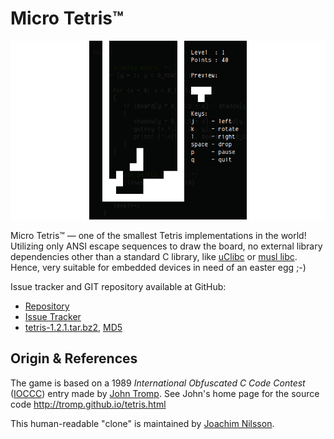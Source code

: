 Micro Tetris™
=============

![ASCII Image of Micro Tetris](micro-tetris.png "Play Micro Tetris!")

Micro Tetris™ — one of the smallest Tetris implementations in the world!
Utilizing only ANSI escape sequences to draw the board, no external
library dependencies other than a standard C library, like [uClibc] or
[musl libc]. Hence, very suitable for embedded devices in need of an
easter egg ;-)

Issue tracker and GIT repository available at GitHub:

* [Repository]
* [Issue Tracker]
* [tetris-1.2.1.tar.bz2][tarball], [MD5][hashfile]


Origin & References
-------------------

The game is based on a 1989 *International Obfuscated C Code Contest*
([IOCCC](http://www.ioccc.org)) entry made by [John Tromp].  See John's
home page for the source code http://tromp.github.io/tetris.html

This human-readable "clone" is maintained by [Joachim Nilsson].

[uClibc]:          http://uclibc.org
[musl libc]:       http://musl-libc.org
[John Tromp]:      http://tromp.github.io/
[Repository]:      http://github.com/troglobit/tetris
[Issue Tracker]:   http://github.com/troglobit/tetris/issues
[Joachim Nilsson]: http://troglobit.com
[tarball]:         http://troglobit.com/tetris/tetris-1.2.1.tar.bz2
[hashfile]:        http://troglobit.com/tetris/tetris-1.2.1.tar.bz2.md5

